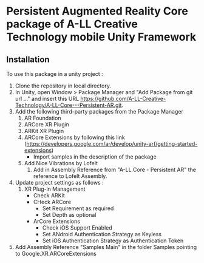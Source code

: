 # Persistent Augmented Reality Core package of A-LL Creative Technology mobile Unity Framework

## Installation

To use this package in a unity project :

1. Clone the repository in local directory.
2. In Unity, open Window > Package Manager and "Add Package from git url ..." and insert this URL https://github.com/A-LL-Creative-Technology/A-LL-Core---Persistent-AR.git.
3. Add the following third-party packages from the Package Manager
    1. AR Foundation
    2. ARCore XR Plugin
    3. ARKit XR Plugin
    4. ARCore Extensions by following this link (https://developers.google.com/ar/develop/unity-arf/getting-started-extensions)
        - Import samples in the description of the package
    5. Add Nice Vibrations by Lofelt
        1. Add in Assembly Reference from "A-LL Core - Persistent AR" the reference to Lofelt Assembly. 
4. Update project settings as follows :
    1. XR Plug-in Management
        - Check ARKit
        - CHeck ARCore
            - Set Requirement as required
            - Set Depth as optional
        - ArCore Extensions
            - Check iOS Support Enabled
            - Set ANdroid Authentication Strategy as Keyless
            - Set iOS Authentication Strategy as Authentication Token
5. Add Assembly Reference "Samples Main" in the folder Samples pointing to Google.XR.ARCoreExtensions
